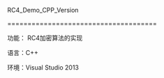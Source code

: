 RC4_Demo_CPP_Version

=====================================

功能： RC4加密算法的实现

语言：C++

环境：Visual Studio 2013

